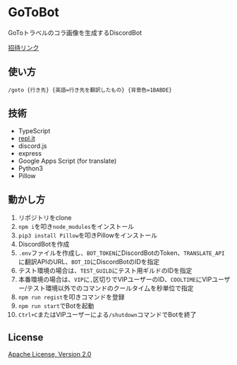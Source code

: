 # GoToBot

GoToトラベルのコラ画像を生成するDiscordBot

[招待リンク](https://discord.com/api/oauth2/authorize?client_id=881401847905124353&permissions=1073777664&scope=bot%20applications.commands)

## 使い方

```
/goto {行き先} {英語=行き先を翻訳したもの} {背景色=1BABDE}
```

## 技術

- TypeScript
- [repl.it](https://replit.com/@RomanGames/GoToBot)
- discord.js
- express
- Google Apps Script (for translate)
- Python3
- Pillow

## 動かし方

1. リポジトリをclone
2. `npm i`を叩き`node_modules`をインストール
3. `pip3 install Pillow`を叩きPillowをインストール
4. DiscordBotを作成
5. `.env`ファイルを作成し、`BOT_TOKEN`にDiscordBotのToken、`TRANSLATE_API`に翻訳APIのURL、`BOT_ID`にDiscordBotのIDを指定
6. テスト環境の場合は、`TEST_GUILD`にテスト用ギルドのIDを指定
7. 本番環境の場合は、`VIP`に`,`区切りでVIPユーザーのID、`COOLTIME`にVIPユーザー/テスト環境以外でのコマンドのクールタイ厶を秒単位で指定
8. `npm run regist`を叩きコマンドを登録
9. `npm run start`でBotを起動
10. `Ctrl+C`またはVIPユーザーによる`/shutdown`コマンドでBotを終了

## License

[Apache License, Version 2.0](https://apache.org/licenses/LICENSE-2.0)
